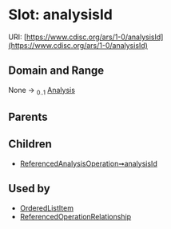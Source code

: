 
# Slot: analysisId




URI: [https://www.cdisc.org/ars/1-0/analysisId](https://www.cdisc.org/ars/1-0/analysisId)


## Domain and Range

None &#8594;  <sub>0..1</sub> [Analysis](Analysis.md)

## Parents


## Children

 *  [ReferencedAnalysisOperation➞analysisId](ReferencedAnalysisOperation_analysisId.md)

## Used by

 * [OrderedListItem](OrderedListItem.md)
 * [ReferencedOperationRelationship](ReferencedOperationRelationship.md)
